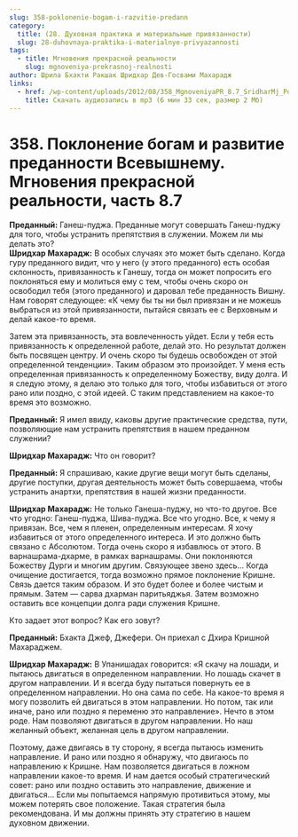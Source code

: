 ```yaml
---
slug: 358-poklonenie-bogam-i-razvitie-predann
category:
  title: (28. Духовная практика и материальные привязанности)
  slug: 28-duhovnaya-praktika-i-materialnye-privyazannosti
tags:
  - title: Мгновения прекрасной реальности
    slug: mgnoveniya-prekrasnoj-realnosti
author: Шрила Бхакти Ракшак Шридхар Дев-Госвами Махарадж
links:
  - href: /wp-content/uploads/2012/08/358_MgnoveniyaPR_8.7_SridharMj_Pokloneniye_bogam_i_razvitiye_predannosti_Vsevyshnemu.mp3
    title: Скачать аудиозапись в mp3 (6 мин 33 сек, размер 2 Мб)
---
```


# 358. Поклонение богам и развитие преданности Всевышнему. Мгновения прекрасной реальности, часть 8.7

**Преданный:** Ганеш-пуджа. Преданные могут совершать Ганеш-пуджу для того, чтобы устранить препятствия в служении. Можем ли мы делать это?\
**Шридхар Махарадж:** В особых случаях это может быть сделано. Когда гуру преданного видит, что у него (у этого преданного) есть особая склонность, привязанность к Ганешу, тогда он может попросить его поклоняться ему и молиться ему с тем, чтобы очень скоро он освободил тебя (этого преданного) и даровал тебе преданность Вишну. Нам говорят следующее: «К чему бы ты ни был привязан и не можешь выбраться из этой привязанности, пытайся связать ее с Верховным и делай какое-то время.

Затем эта привязанность, эта вовлеченность уйдет. Если у тебя есть привязанность к определенной работе, делай это. Но результат должен быть посвящен центру. И очень скоро ты будешь освобожден от этой определенной тенденции». Таким образом это произойдет. У меня есть определенная привязанность к определенному Божеству, виду долга. И я следую этому, я делаю это только для того, чтобы избавиться от этого рано или поздно, с этой идеей. С таким представлением на какое-то время это возможно.

**Преданный:** Я имел ввиду, каковы другие практические средства, пути, позволяющие нам устранить препятствия в нашем преданном служении?

**Шридхар Махарадж:** Что он говорит?

**Преданный:** Я спрашиваю, какие другие вещи могут быть сделаны, другие поступки, другая деятельность может быть совершаема, чтобы устранить анартхи, препятствия в нашей жизни преданности.

**Шридхар Махарадж:** Не только Ганеша-пуджу, но что-то другое. Все что угодно: Ганеш-пуджа, Шива-пуджа. Все что угодно. Все, к чему я привязан. Все, чем я пленен, определенным интересам. Я хочу избавиться от этого определенного интереса. И это должно быть связано с Абсолютом. Тогда очень скоро я избавлюсь от этого. В варнашрама-дхарме, в рамках варнашрамы. Они поклоняются Божеству Дурги и многим другим. Связующее звено здесь… Когда очищение достигается, тогда возможно прямое поклонение Кришне. Связь дается таким образом. И это будет более и более чистым и прямым. Затем — сарва дхарман паритьяджья. Затем возможно оставить все концепции долга ради служения Кришне.

Кто задает этот вопрос? Как его зовут?

**Преданный:** Бхакта Джеф, Джефери. Он приехал с Дхира Кришной Махараджем.

**Шридхар Махарадж:** В Упанишадах говорится: «Я скачу на лошади, и пытаюсь двигаться в определенном направлении. Но лошадь скачет в другом направлении. И я всегда буду пытаться повернуть ее в определенном направлении. Но она сама по себе. На какое-то время я могу позволить ей двигаться в этом направлении. Но потом, так или иначе, рано или поздно я переменю это направление». Нечто в этом роде. Нам позволяют двигаться в другом направлении. Но наш желанный объект, желанная цель в другом направлении.

Поэтому, даже двигаясь в ту сторону, я всегда пытаюсь изменить направление. И рано или поздно я обнаружу, что двигаюсь по направлению к Кришне. Нам позволяется двигаться в ложном направлении какое-то время. И нам дается особый стратегический совет: рано или поздно оставить это направление, движение и двигаться… Если мы попытаемся напрямую противиться этому, мы можем потерять свое положение. Такая стратегия была рекомендована. И мы должны принять эту стратегию в нашем духовном движении.

